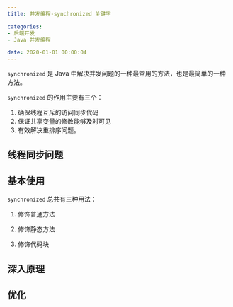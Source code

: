 ```yaml
---
title: 并发编程-synchronized 关键字

categories:
- 后端开发
- Java 并发编程

date: 2020-01-01 00:00:04
---
```

`synchronized` 是 Java 中解决并发问题的一种最常用的方法，也是最简单的一种方法。

`synchronized` 的作用主要有三个：
1. 确保线程互斥的访问同步代码
1. 保证共享变量的修改能够及时可见
1. 有效解决重排序问题。

## 线程同步问题


## 基本使用
`synchronized` 总共有三种用法：

1. 修饰普通方法

1. 修饰静态方法

1. 修饰代码块


## 深入原理

## 优化